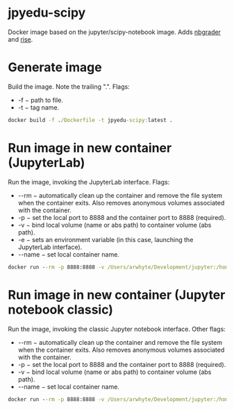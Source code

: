 # jpyedu-scipy
Docker image based on the jupyter/scipy-notebook image. Adds [nbgrader](https://github.com/jupyter/nbgrader) 
and [rise](https://github.com/damianavila/RISE).

# Generate image
Build the image. Note the trailing ".". Flags:
* -f &minus; path to file.
* -t &minus; tag name.

```cmd
docker build -f ./Dockerfile -t jpyedu-scipy:latest .
```

# Run image in new container (JupyterLab)
Run the image, invoking the JupyterLab interface. Flags:
* --rm &minus; automatically clean up the container and remove the file system when the container exits. 
Also removes anonymous volumes associated with the container.
* -p &minus; set the local port to 8888 and the container port to 8888 (required).
* -v &minus; bind local volume (name or abs path) to container volume (abs path). 
* -e &minus; sets an environment variable (in this case, launching the JupyterLab interface).
* --name &minus; set local container name.

```cmd
docker run --rm -p 8888:8888 -v /Users/arwhyte/Development/jupyter:/home/jovyan/workspace -e JUPYTER_ENABLE_LAB=yes --name jupyter_lab jpyedu-scipy
```

# Run image in new container (Jupyter notebook classic)
Run the image, invoking the classic Jupyter notebook interface. Other flags:
* --rm &minus; automatically clean up the container and remove the file system when the container exits. 
Also removes anonymous volumes associated with the container.
* -p &minus; set the local port to 8888 and the container port to 8888 (required).
* -v &minus; bind local volume (name or abs path) to container volume (abs path). 
* --name &minus; set local container name.

```cmd
docker run --rm -p 8888:8888 -v /Users/arwhyte/Development/jupyter:/home/jovyan/workspace --name jupyter_notebook jpyedu-scipy
```